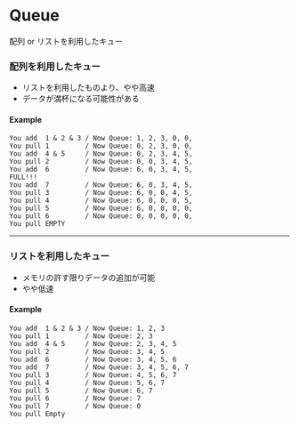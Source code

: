 # Queue
配列 or リストを利用したキュー

### 配列を利用したキュー
- リストを利用したものより、やや高速
- データが満杯になる可能性がある

#### Example
```
You add  1 & 2 & 3 / Now Queue: 1, 2, 3, 0, 0,
You pull 1         / Now Queue: 0, 2, 3, 0, 0,
You add  4 & 5     / Now Queue: 0, 2, 3, 4, 5,
You pull 2         / Now Queue: 0, 0, 3, 4, 5,
You add  6         / Now Queue: 6, 0, 3, 4, 5,
FULL!!!
You add  7         / Now Queue: 6, 0, 3, 4, 5,
You pull 3         / Now Queue: 6, 0, 0, 4, 5,
You pull 4         / Now Queue: 6, 0, 0, 0, 5,
You pull 5         / Now Queue: 6, 0, 0, 0, 0,
You pull 6         / Now Queue: 0, 0, 0, 0, 0,
You pull EMPTY
```
---

### リストを利用したキュー
- メモリの許す限りデータの追加が可能
- やや低速

#### Example
```
You add  1 & 2 & 3 / Now Queue: 1, 2, 3
You pull 1         / Now Queue: 2, 3
You add  4 & 5     / Now Queue: 2, 3, 4, 5
You pull 2         / Now Queue: 3, 4, 5
You add  6         / Now Queue: 3, 4, 5, 6
You add  7         / Now Queue: 3, 4, 5, 6, 7
You pull 3         / Now Queue: 4, 5, 6, 7
You pull 4         / Now Queue: 5, 6, 7
You pull 5         / Now Queue: 6, 7
You pull 6         / Now Queue: 7
You pull 7         / Now Queue: 0
You pull Empty
```
